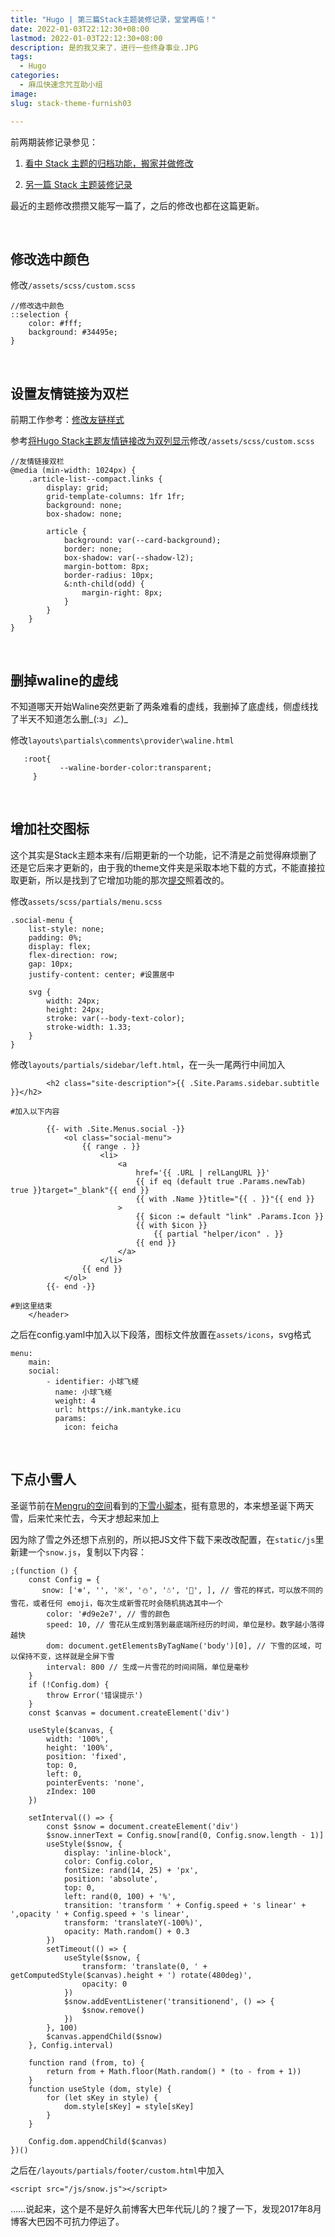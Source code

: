 ```yaml
---
title: "Hugo | 第三篇Stack主题装修记录，堂堂再临！"
date: 2022-01-03T22:12:30+08:00
lastmod: 2022-01-03T22:12:30+08:00
description: 是的我又来了，进行一些终身事业.JPG
tags:
  - Hugo
categories:
  - 麻瓜快速念咒互助小组
image: 
slug: stack-theme-furnish03

---
```


前两期装修记录参见：

1. [看中 Stack 主题的归档功能，搬家并做修改](https://mantyke.icu/2021/f9f0ec87/)

2. [另一篇 Stack 主题装修记录](https://mantyke.icu/2021/a08f1963/)

最近的主题修改攒攒又能写一篇了，之后的修改也都在这篇更新。

<br>

## 修改选中颜色

修改`/assets/scss/custom.scss`

```
//修改选中颜色
::selection {
    color: #fff;
    background: #34495e;
}
```

<br>

## 设置友情链接为双栏

前期工作参考：[修改友链样式](https://mantyke.icu/2021/a08f1963/#%E4%BF%AE%E6%94%B9%E5%8F%8B%E9%93%BE%E6%A0%B7%E5%BC%8F)

参考[将Hugo Stack主题友情链接改为双列显示](https://tech.randomwaves.space/posts/21-12-08-make-hugo-stack-theme-links-display-in-two-columns/)修改`/assets/scss/custom.scss`

```
//友情链接双栏
@media (min-width: 1024px) {
    .article-list--compact.links {
        display: grid;
        grid-template-columns: 1fr 1fr;
        background: none;
        box-shadow: none;
        
        article {
            background: var(--card-background);
            border: none;
            box-shadow: var(--shadow-l2);
            margin-bottom: 8px;
            border-radius: 10px;
            &:nth-child(odd) {
                margin-right: 8px;
            }
        }
    }
}
```

<br>

## 删掉waline的虚线

不知道哪天开始Waline突然更新了两条难看的虚线，我删掉了底虚线，侧虚线找了半天不知道怎么删_(:з」∠)_

修改`layouts\partials\comments\provider\waline.html`

```
   :root{
   	       --waline-border-color:transparent;
   	 }      
```

<br>

## 增加社交图标

这个其实是Stack主题本来有/后期更新的一个功能，记不清是之前觉得麻烦删了还是它后来才更新的，由于我的theme文件夹是采取本地下载的方式，不能直接拉取更新，所以是找到了它增加功能的那次[提交](https://github.com/CaiJimmy/hugo-theme-stack/commit/661e59b85d6761905da906018a26120a0b45ef5e)照着改的。

修改`assets/scss/partials/menu.scss`

```
.social-menu {
    list-style: none;
    padding: 0%;
    display: flex;
    flex-direction: row;
    gap: 10px;
    justify-content: center; #设置居中

    svg {
        width: 24px;
        height: 24px;
        stroke: var(--body-text-color);
        stroke-width: 1.33;
    }
}
```

修改`layouts/partials/sidebar/left.html`，在一头一尾两行中间加入

```
        <h2 class="site-description">{{ .Site.Params.sidebar.subtitle }}</h2> 

#加入以下内容

        {{- with .Site.Menus.social -}}
            <ol class="social-menu">
                {{ range . }}
                    <li>
                        <a 
                            href='{{ .URL | relLangURL }}'
                            {{ if eq (default true .Params.newTab) true }}target="_blank"{{ end }}
                            {{ with .Name }}title="{{ . }}"{{ end }}
                        >
                            {{ $icon := default "link" .Params.Icon }}
                            {{ with $icon }}
                                {{ partial "helper/icon" . }}
                            {{ end }}
                        </a>
                    </li>
                {{ end }}
            </ol>
        {{- end -}}
        
#到这里结束
    </header>
```

之后在config.yaml中加入以下段落，图标文件放置在`assets/icons`，svg格式

```
menu:
    main:
    social:
        - identifier: 小球飞槎
          name: 小球飞槎
          weight: 4
          url: https://ink.mantyke.icu
          params:
          	icon: feicha
```

<br>

## 下点小雪人

圣诞节前在[Mengru的空间](https://mengru.space/)看到的[下雪小脚本](https://mengru.space/?posts/2021/12/%E5%97%96%E5%BE%97%E4%B8%80%E4%B8%8B11%E6%9C%88#%E5%8D%9A%E5%AE%A2%E4%B8%8B%E9%9B%AA%E7%9A%84%E5%B0%8F%E8%84%9A%E6%9C%AC)，挺有意思的，本来想圣诞下两天雪，后来忙来忙去，今天才想起来加上

因为除了雪之外还想下点别的，所以把JS文件下载下来改改配置，在`static/js`里新建一个`snow.js`，复制以下内容：

```
;(function () {
    const Config = {
       snow: ['❄', '', '※', '⛄', '☃', '🎄', ], // 雪花的样式，可以放不同的雪花，或者任何 emoji，每次生成新雪花时会随机挑选其中一个
        color: '#d9e2e7', // 雪的颜色
        speed: 10, // 雪花从生成到落到最底端所经历的时间，单位是秒。数字越小落得越快
        dom: document.getElementsByTagName('body')[0], // 下雪的区域，可以保持不变，这样就是全屏下雪
        interval: 800 // 生成一片雪花的时间间隔，单位是毫秒
    }
    if (!Config.dom) {
        throw Error('错误提示')
    }
    const $canvas = document.createElement('div')

    useStyle($canvas, {
        width: '100%',
        height: '100%',
        position: 'fixed',
        top: 0,
        left: 0,
        pointerEvents: 'none',
        zIndex: 100
    })

    setInterval(() => {
        const $snow = document.createElement('div')
        $snow.innerText = Config.snow[rand(0, Config.snow.length - 1)]
        useStyle($snow, {
            display: 'inline-block',
            color: Config.color,
            fontSize: rand(14, 25) + 'px',
            position: 'absolute',
            top: 0,
            left: rand(0, 100) + '%',
            transition: 'transform ' + Config.speed + 's linear' + ',opacity ' + Config.speed + 's linear',
            transform: 'translateY(-100%)',
            opacity: Math.random() + 0.3
        })
        setTimeout(() => {
            useStyle($snow, {
                transform: 'translate(0, ' + getComputedStyle($canvas).height + ') rotate(480deg)',
                opacity: 0
            })
            $snow.addEventListener('transitionend', () => {
                $snow.remove()
            })
        }, 100)
        $canvas.appendChild($snow)
    }, Config.interval)

    function rand (from, to) {
        return from + Math.floor(Math.random() * (to - from + 1))
    }
    function useStyle (dom, style) {
        for (let sKey in style) {
            dom.style[sKey] = style[sKey]
        }
    }

    Config.dom.appendChild($canvas)
})()
```

之后在`/layouts/partials/footer/custom.html`中加入

```
<script src="/js/snow.js"></script>
```

……说起来，这个是不是好久前博客大巴年代玩儿的？搜了一下，发现2017年8月博客大巴因不可抗力停运了。

<br>
